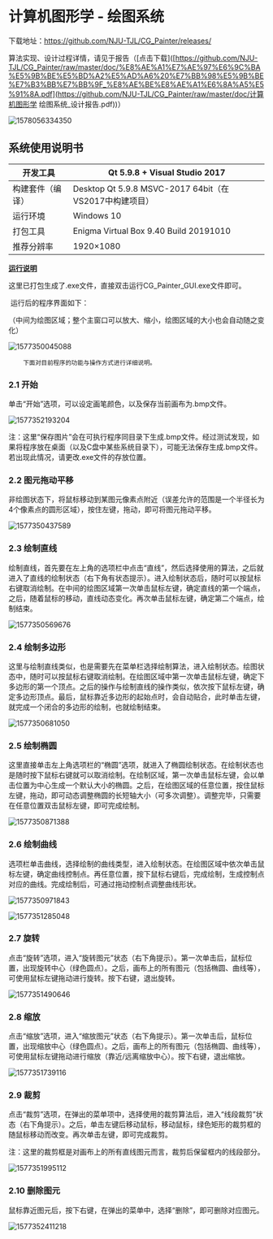 # 计算机图形学 - 绘图系统

下载地址：https://github.com/NJU-TJL/CG_Painter/releases/

算法实现、设计过程详情，请见于报告（[点击下载]([https://github.com/NJU-TJL/CG_Painter/raw/master/doc/%E8%AE%A1%E7%AE%97%E6%9C%BA%E5%9B%BE%E5%BD%A2%E5%AD%A6%20%E7%BB%98%E5%9B%BE%E7%B3%BB%E7%BB%9F_%E8%AE%BE%E8%AE%A1%E6%8A%A5%E5%91%8A.pdf](https://github.com/NJU-TJL/CG_Painter/raw/master/doc/计算机图形学 绘图系统_设计报告.pdf))）

![1578056334350](image.assets/1578056334350.png)



## 系统使用说明书

| 开发工具         | Qt 5.9.8 + Visual Studio 2017                          |
| ---------------- | ------------------------------------------------------ |
| 构建套件（编译） | Desktop Qt 5.9.8 MSVC-2017 64bit（在VS2017中构建项目） |
| 运行环境         | Windows 10                                             |
| 打包工具         | Enigma Virtual Box 9.40 Build 20191010                 |
| 推荐分辨率       | 1920×1080                                              |

**<u>运行说明</u>** 

​		这里已打包生成了.exe文件，直接双击运行CG_Painter_GUI.exe文件即可。

​		运行后的程序界面如下：

（中间为绘图区域；整个主窗口可以放大、缩小，绘图区域的大小也会自动随之变化）

![1577350045088](image.assets/1577350045088.png)

 		下面对目前程序的功能与操作方式进行详细说明。

### 2.1 开始

单击“开始”选项，可以设定画笔颜色，以及保存当前画布为.bmp文件。

![1577352193204](image.assets/1577352193204.png)

注：这里“保存图片”会在可执行程序同目录下生成.bmp文件。经过测试发现，如果将程序放在桌面（以及C盘中某些系统目录下），可能无法保存生成.bmp文件。若出现此情况，请更改.exe文件的存放位置。

### 2.2 图元拖动平移

非绘图状态下，将鼠标移动到某图元像素点附近（误差允许的范围是一个半径长为4个像素点的圆形区域），按住左键，拖动，即可将图元拖动平移。

![1577350437589](image.assets/1577350437589.png)

### 2.3 绘制直线

绘制直线，首先要在左上角的选项栏中点击“直线”，然后选择使用的算法，之后就进入了直线的绘制状态（右下角有状态提示）。进入绘制状态后，随时可以按鼠标右键取消绘制。在中间的绘图区域第一次单击鼠标左键，确定直线的第一个端点，之后，随着鼠标的移动，直线动态变化。再次单击鼠标左键，确定第二个端点，绘制结束。

![1577350569676](image.assets/1577350569676.png)

### 2.4 绘制多边形

这里与绘制直线类似，也是需要先在菜单栏选择绘制算法，进入绘制状态。绘图状态中，随时可以按鼠标右键取消绘制。在绘图区域中第一次单击鼠标左键，确定下多边形的第一个顶点。之后的操作与绘制直线的操作类似，依次按下鼠标左键，确定多边形顶点。最后，鼠标靠近多边形的起始点时，会自动贴合，此时单击左键，就完成一个闭合的多边形的绘制，也就绘制结束。

![1577350681050](image.assets/1577350681050.png)

### 2.5 绘制椭圆

这里直接单击左上角选项栏的“椭圆”选项，就进入了椭圆绘制状态。在绘制状态也是随时按下鼠标右键就可以取消绘制。在绘制区域，第一次单击鼠标左键，会以单击位置为中心生成一个默认大小的椭圆。之后，在绘图区域的任意位置，按住鼠标左键，拖动，即可动态调整椭圆的长短轴大小（可多次调整）。调整完毕，只需要在任意位置双击鼠标左键，即可完成绘制。

![1577350871388](image.assets/1577350871388.png)

### 2.6 绘制曲线

选项栏单击曲线，选择绘制的曲线类型，进入绘制状态。在绘图区域中依次单击鼠标左键，确定曲线控制点。再任意位置，按下鼠标右键后，完成绘制，生成控制点对应的曲线。完成绘制后，可通过拖动控制点调整曲线形状。

![1577350971843](image.assets/1577350971843.png)

![1577351285048](image.assets/1577351285048.png)

### 2.7 旋转

点击“旋转”选项，进入“旋转图元”状态（右下角提示）。第一次单击后，鼠标位置，出现旋转中心（绿色圆点）。之后，画布上的所有图元（包括椭圆、曲线等），可使用鼠标左键拖动进行旋转。按下右键，退出旋转。

![1577351490646](image.assets/1577351490646.png)

### 2.8 缩放

点击“缩放”选项，进入“缩放图元”状态（右下角提示）。第一次单击后，鼠标位置，出现缩放中心（绿色圆点）。之后，画布上的所有图元（包括椭圆、曲线等），可使用鼠标左键拖动进行缩放（靠近/远离缩放中心）。按下右键，退出缩放。

![1577351739116](image.assets/1577351739116.png)

### 2.9 裁剪

点击“裁剪”选项，在弹出的菜单项中，选择使用的裁剪算法后，进入“线段裁剪”状态（右下角提示）。之后，单击左键后移动鼠标，移动鼠标，绿色矩形的裁剪框的随鼠标移动而改变。再次单击左键，即可完成裁剪。

注：这里的裁剪框是对画布上的所有直线图元而言，裁剪后保留框内的线段部分。

![1577351995112](image.assets/1577351995112.png)

### 2.10 删除图元

鼠标靠近图元后，按下右键，在弹出的菜单中，选择“删除”，即可删除对应图元。

![1577352411218](image.assets/1577352411218.png)